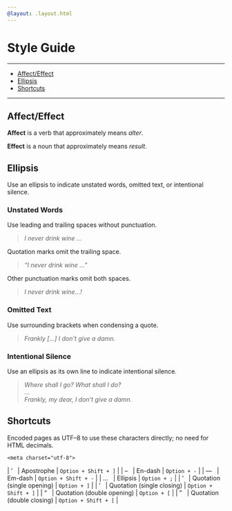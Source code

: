 ```yaml
---
@layout: .layout.html
---
```

# Style Guide

---

- [Affect/Effect](#affect-effect)
- [Ellipsis](#ellipsis)
- [Shortcuts](#shortcuts)

---

<h2 id="affect-effect">Affect/Effect</h2>

**Affect** is a verb that approximately means _alter_.

**Effect** is a noun that approximately means _result_.

<h2 id="ellipsis">Ellipsis</h2>

Use an ellipsis to indicate unstated words, omitted text, or intentional
silence.

### Unstated Words

Use leading and trailing spaces without punctuation.

> _I never drink wine …_

Quotation marks omit the trailing space.

> _“I never drink wine …”_

Other punctuation marks omit both spaces.

> _I never drink wine…!_

### Omitted Text

Use surrounding brackets when condensing a quote.

> _Frankly […] I don't give a damn._

### Intentional Silence

Use an ellipsis as its own line to indicate intentional silence.

> _Where shall I go? What shall I do?_
> <br />
> …
> <br />
> _Frankly, my dear, I don't give a damn._

<!-- ## Apostrophe

- Contractions

- Possesion

- Not pluralization

## Comma

## Em–Dash

## En–Dash

## Quotation Marks

## Semicolon -->

<h2 id="shortcuts">Shortcuts</h2>

Encoded pages as UTF–8 to use these characters directly;
no need for HTML decimals.

`<meta charset="utf-8">`

| ’ &nbsp; | Apostrophe                 | `Option + Shift + ]` |
| – &nbsp; | En-dash                    | `Option + -`         |
|	—	&nbsp; | Em-dash                    | `Option + Shift + -` |
|	…	&nbsp; | Ellipsis                   |	`Option + ;`         |
| ‘	&nbsp; | Quotation (single opening)	| `Option + ]`         |
| ’	&nbsp; | Quotation (single closing)	| `Option + Shift + ]` |
| “	&nbsp; | Quotation (double opening)	| `Option + [`         |
| ”	&nbsp; | Quotation (double closing)	| `Option + Shift + [` |

<style>
  table tr td:first-child { text-align: center; }
</style>
